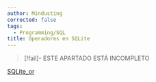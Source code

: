 ```yaml
---
author: Mindusting
corrected: false
tags:
  - Programming/SQL
title: Operadores en SQLite
---
```


> [!fail]- ESTE APARTADO ESTÁ INCOMPLETO

[SQLite_or](operators/SQLite_or.md)

